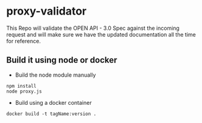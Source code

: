 # proxy-validator
This Repo will validate the OPEN API - 3.0 Spec against the incoming request and will make sure we have the updated documentation all the time for reference.

## Build it using node or docker
* Build the node module manually
```
npm install
node proxy.js
```

* Build using a docker container
```
docker build -t tagName:version .
```
